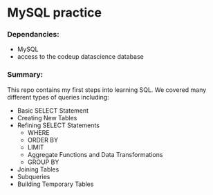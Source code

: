 # MySQL practice

### Dependancies:
- MySQL
- access to the codeup datascience database

### Summary:
This repo contains my first steps into learning SQL. We covered many different types of queries including:
- Basic SELECT Statement
- Creating New Tables
- Refining SELECT Statements
    - WHERE
    - ORDER BY
    - LIMIT
    - Aggregate Functions and Data Transformations
    - GROUP BY
- Joining Tables
- Subqueries
- Building Temporary Tables

